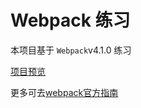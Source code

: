 # Webpack 练习
本项目基于 `Webpack`v4.1.0 练习


[项目预览](
https://dellenshang.github.io/beffy-D/)

更多可去[webpack官方指南](https://doc.webpack-china.org/guides/installation/)
